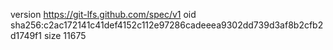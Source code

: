 version https://git-lfs.github.com/spec/v1
oid sha256:c2ac172141c41def4152c112e97286cadeeea9302dd739d3af8b2cfb2d1749f1
size 11675
